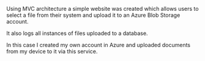 Using MVC architecture a simple website was created which allows users to select a file from their system and upload it to an Azure Blob Storage account.

It also logs all instances of files uploaded to a database.

In this case I created my own account in Azure and uploaded documents from my device to it via this service. 

